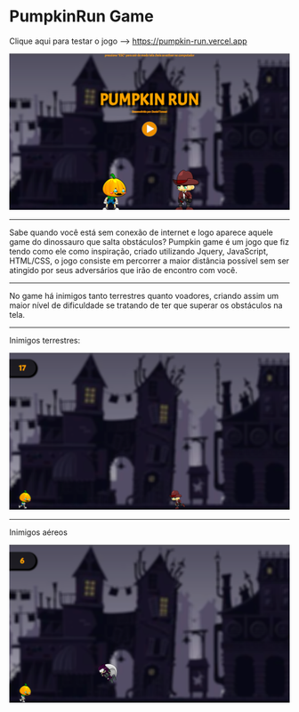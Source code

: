 # PumpkinRun Game
Clique aqui para testar o jogo --> https://pumpkin-run.vercel.app

![menu](https://github.com/DanielTomazi/PumpkinRun/blob/main/ImagensPumpkinDemo/menu-demo.png)
*************
Sabe quando você está sem conexão de internet e logo aparece aquele game do dinossauro que salta obstáculos? Pumpkin game é um jogo que fiz tendo como ele como inspiração, criado utilizando Jquery, JavaScript, HTML/CSS, o jogo consiste em percorrer a maior distância possível sem ser atingido por seus adversários que irão de encontro com você.
*************
No game há inimigos tanto terrestres quanto voadores, criando assim um maior nível de dificuldade se tratando de ter que superar os obstáculos na tela.
*************
Inimigos terrestres:

![terra](https://github.com/DanielTomazi/PumpkinRun/blob/main/ImagensPumpkinDemo/inimigoterrestre-demo.png)
*************
Inimigos aéreos

![ar](https://github.com/DanielTomazi/PumpkinRun/blob/main/ImagensPumpkinDemo/ninjavoador-demo.png)



